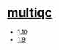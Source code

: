 # [multiqc](https://hpc.nih.gov/apps/multiqc.html)
- [1.10](/high-throughput-sequencing/multiqc/1.10)
- [1.9](/high-throughput-sequencing/multiqc/1.9)
